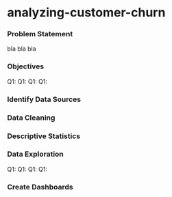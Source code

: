 # analyzing-customer-churn

### Problem Statement

bla bla bla 

### Objectives

Q1:
Q1:
Q1:
Q1:

### Identify Data Sources

### Data Cleaning

### Descriptive Statistics

### Data Exploration

Q1:
Q1:
Q1:
Q1:

### Create Dashboards